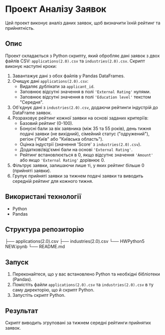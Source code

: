 # Проект Аналізу Заявок

Цей проект виконує аналіз даних заявок, щоб визначити їхній рейтинг та прийнятність.

## Опис

Проект складається з Python скрипту, який обробляє дані заявок з двох файлів CSV: `applications(2.0).csv` та `industries(2.0).csv`. Скрипт виконує наступні кроки:

1.  Завантажує дані з обох файлів у Pandas DataFrames.
2.  Очищує дані `applications(2.0).csv`:
    * Видаляє дублікати за `applicant_id`.
    * Заповнює відсутні значення в полі `'External Rating'` нулями.
    * Заповнює відсутні значення в полі `'Education level'` текстом "Середня".
3.  Об'єднує дані з `industries(2.0).csv`, додаючи рейтинги індустрій до DataFrame заявок.
4.  Розраховує рейтинг кожної заявки на основі заданих критеріїв:
    * Базовий рейтинг (0-100).
    * Бонусні бали за вік заявника (між 35 та 55 років), день тижня подачі заявки (не вихідний), сімейний статус ("одружений"), регіон ("Київ" або "Київська область").
    * Оцінка індустрії (значення 'Score' з `industries(2.0).csv`).
    * Додаткові/від'ємні бали на основі `'External Rating'`.
    * Рейтинг встановлюється в 0, якщо відсутнє значення `'Amount'` або якщо `'External Rating'` дорівнює 0.
5.  Фільтрує заявки, залишаючи лише ті, у яких рейтинг більше 0 (прийняті заявки).
6.  Групує прийняті заявки за тижнем подачі заявки та виводить середній рейтинг для кожного тижня.

## Використані технології

* Python
* Pandas

## Структура репозиторію


├── applications(2.0).csv
├── industries(2.0).csv
└── HWPython5 NEW.ipynb
└── README.md

## Запуск

1.  Переконайтеся, що у вас встановлено Python та необхідні бібліотеки (Pandas).
2.  Помістіть файли `applications(2.0).csv` та `industries(2.0).csv` в ту саму директорію, що й скрипт Python.
3.  Запустіть скрипт Python.

## Результат

Скрипт виводить згруповані за тижнем середні рейтинги прийнятих заявок.
